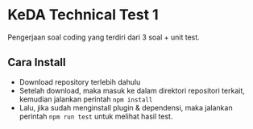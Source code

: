 # KeDA Technical Test 1

Pengerjaan soal coding yang terdiri dari 3 soal + unit test.

## Cara Install

- Download repository terlebih dahulu
- Setelah download, maka masuk ke dalam direktori repositori terkait, kemudian jalankan perintah ```npm install```
- Lalu, jika sudah menginstall plugin & dependensi, maka jalankan perintah ```npm run test``` untuk melihat hasil test.